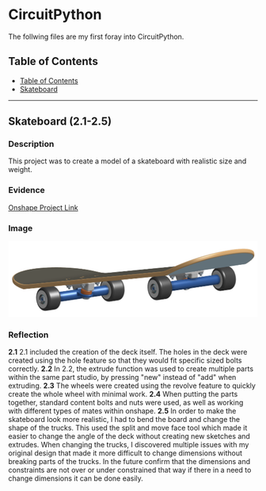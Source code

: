 # CircuitPython
 The follwing files are my first foray into CircuitPython.
## Table of Contents
* [Table of Contents](#TableOfContents)
* [Skateboard](#Skateboard (2.1-2.5))
---

## Skateboard (2.1-2.5)

### Description

This project was to create a model of a skateboard with realistic size and weight.
  
### Evidence

[Onshape Project Link](https://cvilleschools.onshape.com/documents/4c0e83d42a8563705a242339/w/5d9d018099c660e16b453767/e/aeda708fe6b919c10913b526?renderMode=0&uiState=6171734704383f552a28d132)

### Image

![Skateboard](https://github.com/jkrosby51/Engineering3-CAD/blob/main/Images/Skateboard-Image.PNG)

### Reflection

**2.1**
  2.1 included the creation of the deck itself. The holes in the deck were created using the hole feature so that they would fit specific sized bolts correctly. 
**2.2**
  In 2.2, the extrude function was used to create multiple parts within the same part studio, by pressing "new" instead of "add" when extruding. 
**2.3**
  The wheels were created using the revolve feature to quickly create the whole wheel with minimal work.
**2.4**
  When putting the parts together, standard content bolts and nuts were used, as well as working with different types of mates within onshape.
**2.5**
  In order to make the skateboard look more realistic, I had to bend the board and change the shape of the trucks. This used the split and move face tool which made it easier to change the angle of the deck without creating new sketches and extrudes. When changing the trucks, I discovered multiple issues with my original design that made it more difficult to change dimensions without breaking parts of the trucks. In the future confirm that the dimensions and constraints are not over or under constrained that way if there in a need to change dimensions it can be done easily.
